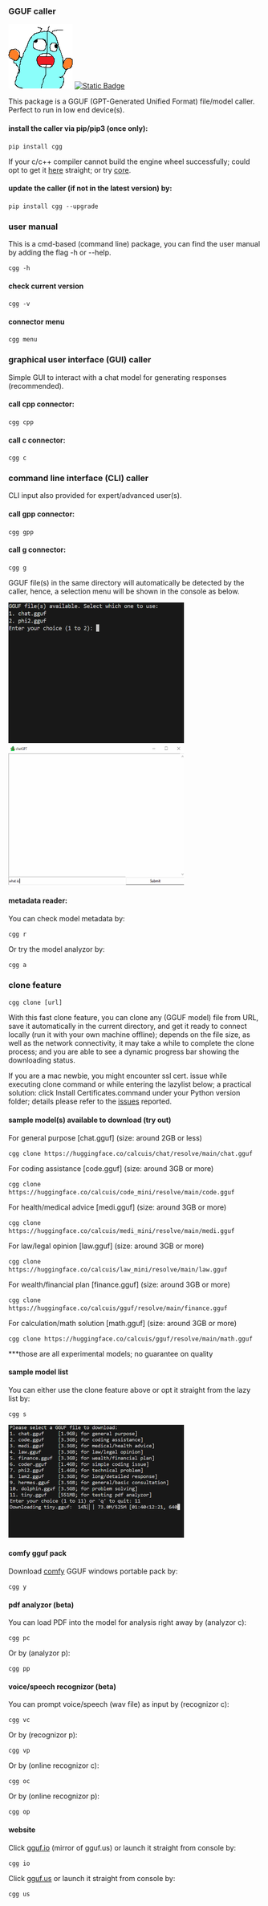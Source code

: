 ### GGUF caller

[<img src="https://raw.githubusercontent.com/calcuis/cgg/master/cgg.gif" width="128" height="128">](https://github.com/calcuis/cgg)
[![Static Badge](https://img.shields.io/badge/cgg-release-blue?logo=github)](https://github.com/calcuis/cgg/releases)

This package is a GGUF (GPT-Generated Unified Format) file/model caller. Perfect to run in low end device(s).
#### install the caller via pip/pip3 (once only):
```
pip install cgg
```
If your c/c++ compiler cannot build the engine wheel successfully; could opt to get it [here](https://github.com/abetlen/llama-cpp-python/releases) straight; or try [core](https://pypi.org/project/gguf-core).
#### update the caller (if not in the latest version) by:
```
pip install cgg --upgrade
```
### user manual
This is a cmd-based (command line) package, you can find the user manual by adding the flag -h or --help.
```
cgg -h
```
#### check current version
```
cgg -v
```
#### connector menu
```
cgg menu
```
### graphical user interface (GUI) caller
Simple GUI to interact with a chat model for generating responses (recommended).
#### call cpp connector:
```
cgg cpp
``` 
#### call c connector:
```
cgg c
```
### command line interface (CLI) caller
CLI input also provided for expert/advanced user(s).
#### call gpp connector:
```
cgg gpp
```
#### call g connector:
```
cgg g
```

GGUF file(s) in the same directory will automatically be detected by the caller, hence, a selection menu will be shown in the console as below.

[<img src="https://raw.githubusercontent.com/calcuis/chatgpt-model-selector/master/demo.gif" width="350" height="280">](https://github.com/calcuis/chatgpt-model-selector/blob/main/demo.gif)
[<img src="https://raw.githubusercontent.com/calcuis/chatgpt-model-selector/master/demo1.gif" width="350" height="280">](https://github.com/calcuis/chatgpt-model-selector/blob/main/demo1.gif)

#### metadata reader:
You can check model metadata by:
```
cgg r
```
Or try the model analyzor by:
```
cgg a
```
### clone feature
```
cgg clone [url]
```
With this fast clone feature, you can clone any (GGUF model) file from URL, save it automatically in the current directory, and get it ready to connect locally (run it with your own machine offline); depends on the file size, as well as the network connectivity, it may take a while to complete the clone process; and you are able to see a dynamic progress bar showing the downloading status.

If you are a mac newbie, you might encounter ssl cert. issue while executing clone command or while entering the lazylist below; a practical solution: click Install Certificates.command under your Python version folder; details please refer to the [issues](https://github.com/calcuis/cgg/issues/1) reported.

#### sample model(s) available to download (try out)
For general purpose
[chat.gguf] (size: around 2GB or less)
```
cgg clone https://huggingface.co/calcuis/chat/resolve/main/chat.gguf
```
For coding assistance
[code.gguf] (size: around 3GB or more)
```
cgg clone https://huggingface.co/calcuis/code_mini/resolve/main/code.gguf
```
For health/medical advice
[medi.gguf] (size: around 3GB or more)
```
cgg clone https://huggingface.co/calcuis/medi_mini/resolve/main/medi.gguf
```
For law/legal opinion
[law.gguf] (size: around 3GB or more)
```
cgg clone https://huggingface.co/calcuis/law_mini/resolve/main/law.gguf
```
For wealth/financial plan
[finance.gguf] (size: around 3GB or more)
```
cgg clone https://huggingface.co/calcuis/gguf/resolve/main/finance.gguf
```
For calculation/math solution
[math.gguf] (size: around 3GB or more)
```
cgg clone https://huggingface.co/calcuis/gguf/resolve/main/math.gguf
```
***those are all experimental models; no guarantee on quality

#### sample model list
You can either use the clone feature above or opt it straight from the lazy list by:
```
cgg s
```
[<img src="https://raw.githubusercontent.com/calcuis/gguf-connector/master/demo2.gif" width="350" height="225">](https://github.com/calcuis/gguf-connector/blob/main/demo2.gif)

#### comfy gguf pack
Download [comfy](https://github.com/calcuis/comfy) GGUF windows portable pack by:
```
cgg y
```

#### pdf analyzor (beta)
You can load PDF into the model for analysis right away by (analyzor c):
```
cgg pc
```
Or by (analyzor p):
```
cgg pp
```
#### voice/speech recognizor (beta)
You can prompt voice/speech (wav file) as input by (recognizor c):
```
cgg vc
```
Or by (recognizor p):
```
cgg vp
```
Or by (online recognizor c):
```
cgg oc
```
Or by (online recognizor p):
```
cgg op
```
#### website
Click [gguf.io](https://gguf.io) (mirror of gguf.us) or launch it straight from console by:
```
cgg io
```
Click [gguf.us](https://gguf.us) or launch it straight from console by:
```
cgg us
```